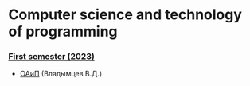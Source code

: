 # Computer science and technology of programming

### [First semester (2023)](https://github.com/Dzmitry-Leushukou/BSUIR-Labs)
- [ОАиП](https://github.com/Dzmitry-Leushukou/BSUIR-Labs) (Владымцев В.Д.)